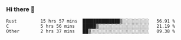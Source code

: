 ### Hi there 👋

<!--
**WShiBin/WShiBin** is a ✨ _special_ ✨ repository because its `README.md` (this file) appears on your GitHub profile.

Here are some ideas to get you started:

- 🔭 I’m currently working on ...
- 🌱 I’m currently learning ...
- 👯 I’m looking to collaborate on ...
- 🤔 I’m looking for help with ...
- 💬 Ask me about ...
- 📫 How to reach me: ...
- 😄 Pronouns: ...
- ⚡ Fun fact: ...
-->

<!--START_SECTION:waka-->

```text
Rust         15 hrs 57 mins  ██████████████▒░░░░░░░░░░   56.91 %
C            5 hrs 56 mins   █████▒░░░░░░░░░░░░░░░░░░░   21.19 %
Other        2 hrs 37 mins   ██▒░░░░░░░░░░░░░░░░░░░░░░   09.38 %
```

<!--END_SECTION:waka-->
